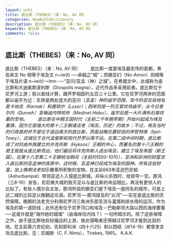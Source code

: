 ```yaml
---
layout: wiki
title: 底比斯（THEBES）（来：No, AV 同）
categories: NewBibleDictionary
description: 底比斯（THEBES）（来：No, AV 同）
keywords: 底比斯（THEBES）（来：No, AV 同）
comments: false
---
```


## 底比斯（THEBES）（来：No, AV 同）



底比斯（THEBES）（来：No, AV 同）
　　底比斯一度是埃及最宏伟的首都。希伯来文 No 相等于埃及文 n~iw(t)
──卓越之“城”；而挪亚们（No-Amon）则相等于埃及片语 n~iw(t)-~Imn ──“亚问/亚孟（神）之城”。在希腊文中，此城称为底比斯和大迪奥斯波利斯（Diospolis magna），近代作品多采用前者。底比斯位于尼罗河上游；若以直线计算，跟开罗相距约五百三十公里。它在尼罗河两岸的范围都以庙宇为记：东岸是两处庞大的亚问（*亚孟）神的庙宇范围，现今的亚拉伯地名是卡纳克（Karnak）和鹿琐尔（Luxor）；西岸则是一列王室坟场庙宇，从今日奎尔内（Qurneh）至梅迪内特哈布（Medinet Habu），庙宇后是一大片满布石凿坟墓的茔地。
　　底比斯在中期王国时代（主前二千年期早期）开始兴起成为埃及重镇，因为它是强大的第十二王朝诸法老（*埃及，历史）的故乡；不过，埃及当时的行政首府并不是位于遥远南方的底比斯，而是战略位置较佳的伊哲特维（Itjet-Tawy），这城位于古代*孟斐斯和现代开罗以南不远。在第二段中间时期，底比斯成了对抗由外族建立的许克所斯（Hyksos）王朝的中心，而著名的第十八王朝的君王就是从底比斯而出，他们最后将许克所斯人逐出埃及，建立了埃及帝国（新王国）。在第十八至第二十王朝统治期间（主前约1550-1070），亚洲和非洲的财富流入底比斯的亚孟神的库房中，这时候，亚孟神已经成为埃及的国神。所有这些财富，加上晚期法老如*示撒等所积聚的宝物，在主前663年亚述巴尼帕（Ashurbanipal）带领亚述人入侵底比斯城，并纵火杀戮时，给掠夺一空。那鸿（三8-10）宣告，尼尼微大城的毁灭足以与底比斯的命运相比，再没有更惊人的比拟了。有些人偶尔会主张，那鸿所说的挪亚们是下埃及一座同名的城市，可是上述二城的比较足以推翻这论调。尼罗河──那鸿提及的“众河”──实在是底比斯的天然保障。晚期的法老充分利用尼罗河三角洲东部支流与灌溉和排水用的运河，作为埃及的第一道防线；此外还有位于尼罗河口和埃及－巴勒斯坦大路以西的海岸要塞──这或许就是“海作她的城墙”（由海岸往内陆？）一句所暗示的。除了这些保障之外，由于底比斯地处较偏远的上游，故此侵略者还得越过尼罗河才能到达目的地。在主前第六世纪初，先知耶利米（四十六25）和以西结（卅14-16）都曾发言攻击底比斯。见：尼姆斯（C. F. Nims），Thebes, 1965。
K.A.K.




